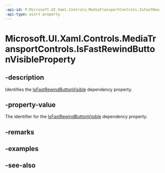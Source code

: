 ```yaml
---
-api-id: P:Microsoft.UI.Xaml.Controls.MediaTransportControls.IsFastRewindButtonVisibleProperty
-api-type: winrt property
---
```


<!-- Property syntax
public Windows.UI.Xaml.DependencyProperty IsFastRewindButtonVisibleProperty { get; }
-->

# Microsoft.UI.Xaml.Controls.MediaTransportControls.IsFastRewindButtonVisibleProperty

## -description
Identifies the [IsFastRewindButtonVisible](mediatransportcontrols_isfastrewindbuttonvisible.md) dependency property.

## -property-value
The identifier for the [IsFastRewindButtonVisible](mediatransportcontrols_isfastrewindbuttonvisible.md) dependency property.

## -remarks

## -examples

## -see-also

